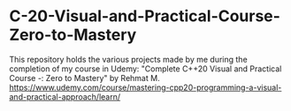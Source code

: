 # C-20-Visual-and-Practical-Course-Zero-to-Mastery
This repository holds the various projects made by me during the completion of my course in Udemy: "Complete C++20 Visual and Practical Course -: Zero to Mastery" by Rehmat M. https://www.udemy.com/course/mastering-cpp20-programming-a-visual-and-practical-approach/learn/
